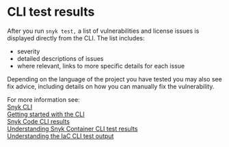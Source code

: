 # CLI test results

After you run `snyk test,` a list of vulnerabilities and license issues is displayed directly from the CLI. The list includes:

* severity
* detailed descriptions of issues
* where relevant, links to more specific details for each issue

Depending on the language of the project you have tested you may also see fix advice, including details on how you can manually fix the vulnerability.

For more information see:\
[Snyk CLI](../)\
[Getting started with the CLI](../start-using-the-snyk-cli.md)\
[Snyk Code CLI results](../../scan-application-code/snyk-code/cli-for-snyk-code/snyk-code-cli-results.md)\
[Understanding Snyk Container CLI test results](../../scan-containers/snyk-cli-for-container-security/understanding-snyk-container-cli-results.md)\
[Understanding the IaC CLI test output](../../scan-cloud-configurations/snyk-infrastructure-as-code/snyk-cli-for-infrastructure-as-code/understanding-the-cli-test-output/)
